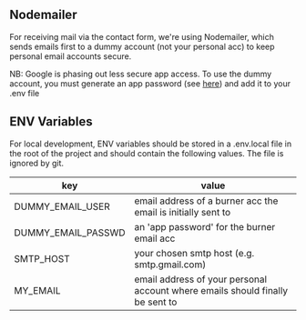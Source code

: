 ## Nodemailer
For receiving mail via the contact form, we're using Nodemailer, which sends emails first to a dummy account (not your personal acc) to keep personal email accounts secure.

NB: Google is phasing out less secure app access. To use the dummy account, you must generate an app password (see [here](https://support.google.com/mail/answer/185833?hl=en-GB)) and add it to your .env file

## ENV Variables

For local development, ENV variables should be stored in a .env.local file in the root of the project and should contain the following values. The file is ignored by git.

| key | value |
| --- | --- |
| DUMMY_EMAIL_USER | email address of a burner acc the email is initially sent to |
| DUMMY_EMAIL_PASSWD | an 'app password' for the burner email acc |
| SMTP_HOST | your chosen smtp host (e.g. smtp.gmail.com) |
| MY_EMAIL | email address of your personal account where emails should finally be sent to |